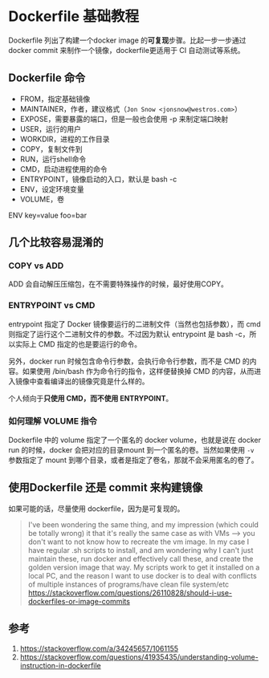 # Dockerfile 基础教程

<!--
ID: 9d154744-0ed0-47d6-8382-4b2d9f706f3a
Status: publish
Date: 2017-06-27T15:24:19
Modified: 2020-05-16T11:44:26
wp_id: 188
-->

Dockerfile 列出了构建一个docker image 的**可复现**步骤。比起一步一步通过 docker commit 来制作一个镜像，dockerfile更适用于 CI 自动测试等系统。

## Dockerfile 命令

* FROM，指定基础镜像
* MAINTAINER，作者，建议格式（`Jon Snow <jonsnow@westros.com>`）
* EXPOSE，需要暴露的端口，但是一般也会使用 -p 来制定端口映射
* USER，运行的用户
* WORKDIR，进程的工作目录
* COPY，复制文件到
* RUN，运行shell命令
* CMD，启动进程使用的命令
* ENTRYPOINT，镜像启动的入口，默认是 bash -c
* ENV，设定环境变量
* VOLUME，卷

ENV key=value foo=bar

## 几个比较容易混淆的

### COPY vs ADD

ADD 会自动解压压缩包，在不需要特殊操作的时候，最好使用COPY。

### ENTRYPOINT vs CMD

entrypoint 指定了 Docker 镜像要运行的二进制文件（当然也包括参数），而 cmd 则指定了运行这个二进制文件的参数。不过因为默认 entrypoint 是 bash -c，所以实际上 CMD 指定的也是要运行的命令。

另外，docker run 时候包含命令行参数，会执行命令行参数，而不是 CMD 的内容。如果使用 /bin/bash 作为命令行的指令，这样便替换掉 CMD 的内容，从而进入镜像中查看编译出的镜像究竟是什么样的。

个人倾向于**只使用 CMD，而不使用 ENTRYPOINT**。

### 如何理解 VOLUME 指令

Dockerfile 中的 volume 指定了一个匿名的 docker volume，也就是说在 docker run 的时候，docker 会把对应的目录mount 到一个匿名的卷。当然如果使用 `-v` 参数指定了 mount 到哪个目录，或者是指定了卷名，那就不会采用匿名的卷了。

## 使用Dockerfile 还是 commit 来构建镜像

如果可能的话，尽量使用 dockerfile，因为是可复现的。

> I've been wondering the same thing, and my impression (which could be totally wrong) it that it's really the same case as with VMs --> you don't want to not know how to recreate the vm image. In my case I have regular .sh scripts to install, and am wondering why I can't just maintain these, run docker and effectively call these, and create the golden version image that way. My scripts work to get it installed on a local PC, and the reason I want to use docker is to deal with conflicts of multiple instances of programs/have clean file system/etc 
> https://stackoverflow.com/questions/26110828/should-i-use-dockerfiles-or-image-commits

## 参考

1. https://stackoverflow.com/a/34245657/1061155
2. https://stackoverflow.com/questions/41935435/understanding-volume-instruction-in-dockerfile
